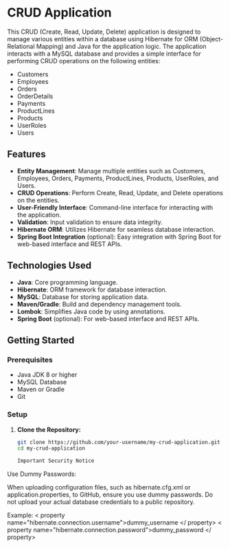 # CRUD Application

This CRUD (Create, Read, Update, Delete) application is designed to manage various entities within a database using Hibernate for ORM (Object-Relational Mapping) and Java for the application logic. The application interacts with a MySQL database and provides a simple interface for performing CRUD operations on the following entities:

- Customers
- Employees
- Orders
- OrderDetails
- Payments
- ProductLines
- Products
- UserRoles
- Users

## Features

- **Entity Management**: Manage multiple entities such as Customers, Employees, Orders, Payments, ProductLines, Products, UserRoles, and Users.
- **CRUD Operations**: Perform Create, Read, Update, and Delete operations on the entities.
- **User-Friendly Interface**: Command-line interface for interacting with the application.
- **Validation**: Input validation to ensure data integrity.
- **Hibernate ORM**: Utilizes Hibernate for seamless database interaction.
- **Spring Boot Integration** (optional): Easy integration with Spring Boot for web-based interface and REST APIs.

## Technologies Used

- **Java**: Core programming language.
- **Hibernate**: ORM framework for database interaction.
- **MySQL**: Database for storing application data.
- **Maven/Gradle**: Build and dependency management tools.
- **Lombok**: Simplifies Java code by using annotations.
- **Spring Boot** (optional): For web-based interface and REST APIs.

## Getting Started

### Prerequisites

- Java JDK 8 or higher
- MySQL Database
- Maven or Gradle
- Git

### Setup

1. **Clone the Repository:**
   ```sh
   git clone https://github.com/your-username/my-crud-application.git
   cd my-crud-application

   Important Security Notice
Use Dummy Passwords:

When uploading configuration files, such as hibernate.cfg.xml or application.properties, to GitHub, ensure you use dummy passwords. Do not upload your actual database credentials to a public repository.

Example:
< property name="hibernate.connection.username">dummy_username </ property>
< property name="hibernate.connection.password">dummy_password </ property>
